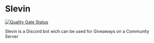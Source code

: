# Slevin
[![Quality Gate Status](https://sonarcloud.io/api/project_badges/measure?project=Slevin&metric=alert_status)](https://sonarcloud.io/summary/new_code?id=Slevin)


Slevin is a Discord bot wich can be used for Giveaways on a Community Server
